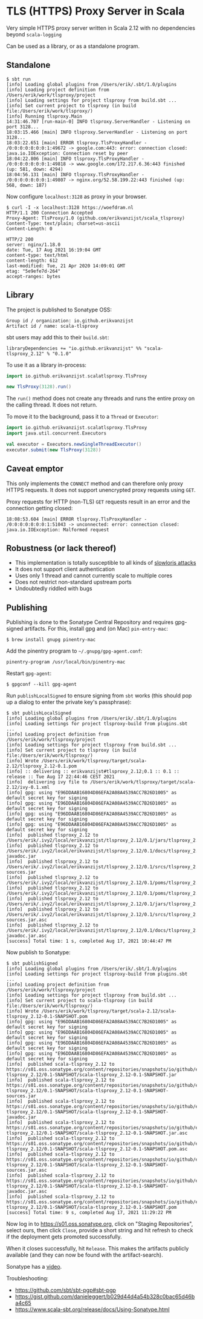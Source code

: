 # TLS  (HTTPS) Proxy Server in Scala

Very simple HTTPS proxy server written in Scala 2.12 with no dependencies
beyond `scala-logging` 

Can be used as a library, or as a standalone program.


## Standalone

```
$ sbt run
[info] Loading global plugins from /Users/erik/.sbt/1.0/plugins
[info] Loading project definition from /Users/erik/work/tlsproxy/project
[info] Loading settings for project tlsproxy from build.sbt ...
[info] Set current project to tlsproxy (in build file:/Users/erik/work/tlsproxy/)
[info] Running tlsproxy.Main 
14:31:46.707 [run-main-0] INFO tlsproxy.ServerHandler - Listening on port 3128...
18:03:15.466 [main] INFO tlsproxy.ServerHandler - Listening on port 3128...
18:03:22.651 [main] ERROR tlsproxy.TlsProxyHandler - /0:0:0:0:0:0:0:1:49672 -> google.com:443: error: connection closed: java.io.IOException: Connection reset by peer
18:04:22.806 [main] INFO tlsproxy.TlsProxyHandler - /0:0:0:0:0:0:0:1:49818 -> www.google.com/172.217.6.36:443 finished (up: 581, down: 4294)
18:04:56.131 [main] INFO tlsproxy.TlsProxyHandler - /0:0:0:0:0:0:0:1:49807 -> nginx.org/52.58.199.22:443 finished (up: 568, down: 187)
```

Now configure `localhost:3128` as proxy in your browser.

```
$ curl -I -x localhost:3128 https://woefdram.nl
HTTP/1.1 200 Connection Accepted
Proxy-Agent: TlsProxy/1.0 (github.com/erikvanzijst/scala_tlsproxy)
Content-Type: text/plain; charset=us-ascii
Content-Length: 0

HTTP/2 200 
server: nginx/1.18.0
date: Tue, 17 Aug 2021 16:19:04 GMT
content-type: text/html
content-length: 612
last-modified: Tue, 21 Apr 2020 14:09:01 GMT
etag: "5e9efe7d-264"
accept-ranges: bytes
``` 


## Library

The project is published to Sonatype OSS:

    Group id / organization: io.github.erikvanzijst
    Artifact id / name: scala-tlsproxy

sbt users may add this to their `build.sbt`:

```
libraryDependencies += "io.github.erikvanzijst" %% "scala-tlsproxy_2.12" % "0.1.0"
```

To use it as a library in-process:

```scala
import io.github.erikvanzijst.scalatlsproxy.TlsProxy

new TlsProxy(3128).run()
```

The `run()` method does not create any threads and runs the entire proxy on
the calling thread. It does not return.

To move it to the background, pass it to a `Thread` or `Executor`:

```scala
import io.github.erikvanzijst.scalatlsproxy.TlsProxy
import java.util.concurrent.Executors

val executor = Executors.newSingleThreadExecutor()
executor.submit(new TlsProxy(3128))
```


## Caveat emptor

This only implements the `CONNECT` method and can therefore only proxy HTTPS
requests. It does not support unencrypted proxy requests using `GET`.

Proxy requests for HTTP (non-TLS) `GET` requests result in an error and the
connection getting closed:

```
18:08:53.604 [main] ERROR tlsproxy.TlsProxyHandler - /0:0:0:0:0:0:0:1:51043 -> unconnected: error: connection closed: java.io.IOException: Malformed request
```


## Robustness (or lack thereof)

* This implementation is totally susceptible to all kinds of [slowloris attacks](https://en.wikipedia.org/wiki/Slowloris_%28computer_security%29)
* It does not support client authentication
* Uses only 1 thread and cannot currently scale to multiple cores
* Does not restrict non-standard upstream ports
* Undoubtedly riddled with bugs


## Publishing

Publishing is done to the Sonatype Central Repository and requires gpg-signed
artifacts. For this, install gpg and (on Mac) `pin-entry-mac`:

```
$ brew install gnupg pinentry-mac
```

Add the pinentry program to `~/.gnupg/gpg-agent.conf`:

```
pinentry-program /usr/local/bin/pinentry-mac
```

Restart `gpg-agent`:

```
$ gpgconf --kill gpg-agent
```

Run `publishLocalSigned` to ensure signing from `sbt` works (this should pop
up a dialog to enter the private key's passphrase):

```
$ sbt publishLocalSigned
[info] Loading global plugins from /Users/erik/.sbt/1.0/plugins
[info] Loading settings for project tlsproxy-build from plugins.sbt ...
[info] Loading project definition from /Users/erik/work/tlsproxy/project
[info] Loading settings for project tlsproxy from build.sbt ...
[info] Set current project to tlsproxy (in build file:/Users/erik/work/tlsproxy/)
[info] Wrote /Users/erik/work/tlsproxy/target/scala-2.12/tlsproxy_2.12-0.1.pom
[info] :: delivering :: erikvanzijst#tlsproxy_2.12;0.1 :: 0.1 :: release :: Tue Aug 17 22:44:46 CEST 2021
[info] 	delivering ivy file to /Users/erik/work/tlsproxy/target/scala-2.12/ivy-0.1.xml
[info] gpg: using "E96DDAAB16804D86EFA2A08A4539ACC7B26D1005" as default secret key for signing
[info] gpg: using "E96DDAAB16804D86EFA2A08A4539ACC7B26D1005" as default secret key for signing
[info] gpg: using "E96DDAAB16804D86EFA2A08A4539ACC7B26D1005" as default secret key for signing
[info] gpg: using "E96DDAAB16804D86EFA2A08A4539ACC7B26D1005" as default secret key for signing
[info] 	published tlsproxy_2.12 to /Users/erik/.ivy2/local/erikvanzijst/tlsproxy_2.12/0.1/jars/tlsproxy_2.12.jar
[info] 	published tlsproxy_2.12 to /Users/erik/.ivy2/local/erikvanzijst/tlsproxy_2.12/0.1/docs/tlsproxy_2.12-javadoc.jar
[info] 	published tlsproxy_2.12 to /Users/erik/.ivy2/local/erikvanzijst/tlsproxy_2.12/0.1/srcs/tlsproxy_2.12-sources.jar
[info] 	published tlsproxy_2.12 to /Users/erik/.ivy2/local/erikvanzijst/tlsproxy_2.12/0.1/poms/tlsproxy_2.12.pom.asc
[info] 	published tlsproxy_2.12 to /Users/erik/.ivy2/local/erikvanzijst/tlsproxy_2.12/0.1/poms/tlsproxy_2.12.pom
[info] 	published tlsproxy_2.12 to /Users/erik/.ivy2/local/erikvanzijst/tlsproxy_2.12/0.1/jars/tlsproxy_2.12.jar.asc
[info] 	published tlsproxy_2.12 to /Users/erik/.ivy2/local/erikvanzijst/tlsproxy_2.12/0.1/srcs/tlsproxy_2.12-sources.jar.asc
[info] 	published tlsproxy_2.12 to /Users/erik/.ivy2/local/erikvanzijst/tlsproxy_2.12/0.1/docs/tlsproxy_2.12-javadoc.jar.asc
[success] Total time: 1 s, completed Aug 17, 2021 10:44:47 PM
```

Now publish to Sonatype:

```
$ sbt publishSigned
[info] Loading global plugins from /Users/erik/.sbt/1.0/plugins
[info] Loading settings for project tlsproxy-build from plugins.sbt ...
[info] Loading project definition from /Users/erik/work/tlsproxy/project
[info] Loading settings for project tlsproxy from build.sbt ...
[info] Set current project to scala-tlsproxy (in build file:/Users/erik/work/tlsproxy/)
[info] Wrote /Users/erik/work/tlsproxy/target/scala-2.12/scala-tlsproxy_2.12-0.1-SNAPSHOT.pom
[info] gpg: using "E96DDAAB16804D86EFA2A08A4539ACC7B26D1005" as default secret key for signing
[info] gpg: using "E96DDAAB16804D86EFA2A08A4539ACC7B26D1005" as default secret key for signing
[info] gpg: using "E96DDAAB16804D86EFA2A08A4539ACC7B26D1005" as default secret key for signing
[info] gpg: using "E96DDAAB16804D86EFA2A08A4539ACC7B26D1005" as default secret key for signing
[info] 	published scala-tlsproxy_2.12 to https://s01.oss.sonatype.org/content/repositories/snapshots/io/github/erikvanzijst/scala-tlsproxy_2.12/0.1-SNAPSHOT/scala-tlsproxy_2.12-0.1-SNAPSHOT.jar
[info] 	published scala-tlsproxy_2.12 to https://s01.oss.sonatype.org/content/repositories/snapshots/io/github/erikvanzijst/scala-tlsproxy_2.12/0.1-SNAPSHOT/scala-tlsproxy_2.12-0.1-SNAPSHOT-sources.jar
[info] 	published scala-tlsproxy_2.12 to https://s01.oss.sonatype.org/content/repositories/snapshots/io/github/erikvanzijst/scala-tlsproxy_2.12/0.1-SNAPSHOT/scala-tlsproxy_2.12-0.1-SNAPSHOT-javadoc.jar
[info] 	published scala-tlsproxy_2.12 to https://s01.oss.sonatype.org/content/repositories/snapshots/io/github/erikvanzijst/scala-tlsproxy_2.12/0.1-SNAPSHOT/scala-tlsproxy_2.12-0.1-SNAPSHOT.jar.asc
[info] 	published scala-tlsproxy_2.12 to https://s01.oss.sonatype.org/content/repositories/snapshots/io/github/erikvanzijst/scala-tlsproxy_2.12/0.1-SNAPSHOT/scala-tlsproxy_2.12-0.1-SNAPSHOT.pom.asc
[info] 	published scala-tlsproxy_2.12 to https://s01.oss.sonatype.org/content/repositories/snapshots/io/github/erikvanzijst/scala-tlsproxy_2.12/0.1-SNAPSHOT/scala-tlsproxy_2.12-0.1-SNAPSHOT-sources.jar.asc
[info] 	published scala-tlsproxy_2.12 to https://s01.oss.sonatype.org/content/repositories/snapshots/io/github/erikvanzijst/scala-tlsproxy_2.12/0.1-SNAPSHOT/scala-tlsproxy_2.12-0.1-SNAPSHOT-javadoc.jar.asc
[info] 	published scala-tlsproxy_2.12 to https://s01.oss.sonatype.org/content/repositories/snapshots/io/github/erikvanzijst/scala-tlsproxy_2.12/0.1-SNAPSHOT/scala-tlsproxy_2.12-0.1-SNAPSHOT.pom
[success] Total time: 9 s, completed Aug 17, 2021 11:29:22 PM
```

Now log in to https://s01.oss.sonatype.org, click on "Staging Repositories",
select ours, then click `Close`, provide a short string and hit refresh to
check if the deployment gets promoted successfully.

When it closes successfully, hit `Release`. This makes the artifacts publicly
available (and they can now be found with the artifact-search).

Sonatype has a [video](https://www.youtube.com/watch?v=dXR4pJ_zS-0).

Troubleshooting:

* https://github.com/sbt/sbt-pgp#sbt-pgp
* https://gist.github.com/danieleggert/b029d44d4a54b328c0bac65d46ba4c65
* https://www.scala-sbt.org/release/docs/Using-Sonatype.html
